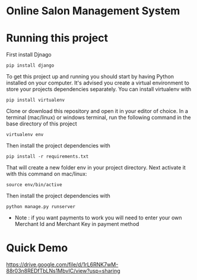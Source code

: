# Online Salon Management System


# Running this project 

First install Djnago
        
    pip install django

To get this project up and running you should start by having Python installed on your computer. It's advised you create a virtual environment to store your projects dependencies separately. You can install virtualenv with

    pip install virtualenv 

Clone or download this repository and open it in your editor of choice. In a terminal (mac/linux) or windows terminal, run the following command in the base directory of this project

    virtualenv env
    
Then install the project dependencies with

    pip install -r requirements.txt
    
That will create a new folder env in your project directory. Next activate it with this command on mac/linux:

    source env/bin/active
Then install the project dependencies with

    python manage.py runserver

* Note : if you want payments to work you will need to enter your own Merchant Id and Merchant Key in payment method

#  Quick Demo 

   https://drive.google.com/file/d/1rL6RNK7wM-88r03n8REDfTbLNs1MbvIC/view?usp=sharing

